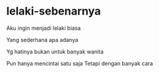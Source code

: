 # lelaki-sebenarnya

Aku ingin menjadi lelaki biasa

Yang sederhana apa adanya

Yg hatinya bukan untuk banyak wanita

Pun hanya mencintai satu saja
Tetapi dengan banyak cara




